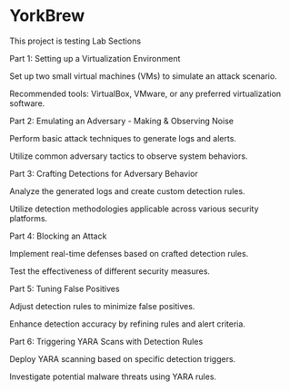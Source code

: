# YorkBrew


This project is testing
Lab Sections

Part 1: Setting up a Virtualization Environment

Set up two small virtual machines (VMs) to simulate an attack scenario.

Recommended tools: VirtualBox, VMware, or any preferred virtualization software.

Part 2: Emulating an Adversary - Making & Observing Noise

Perform basic attack techniques to generate logs and alerts.

Utilize common adversary tactics to observe system behaviors.

Part 3: Crafting Detections for Adversary Behavior

Analyze the generated logs and create custom detection rules.

Utilize detection methodologies applicable across various security platforms.

Part 4: Blocking an Attack

Implement real-time defenses based on crafted detection rules.

Test the effectiveness of different security measures.

Part 5: Tuning False Positives

Adjust detection rules to minimize false positives.

Enhance detection accuracy by refining rules and alert criteria.

Part 6: Triggering YARA Scans with Detection Rules

Deploy YARA scanning based on specific detection triggers.

Investigate potential malware threats using YARA rules.
